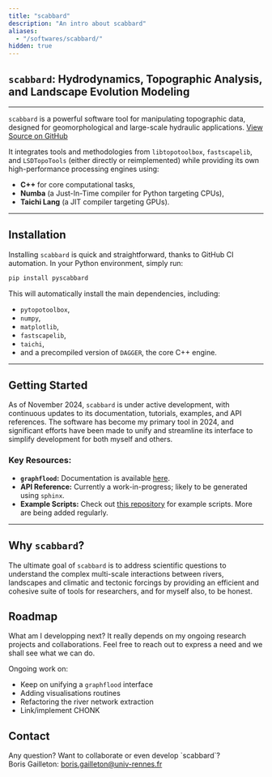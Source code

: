 ```yaml
---
title: "scabbard"
description: "An intro about scabbard"
aliases:
  - "/softwares/scabbard/"
hidden: true
---
```



## `scabbard`: Hydrodynamics, Topographic Analysis, and Landscape Evolution Modeling
---

`scabbard` is a powerful software tool for manipulating topographic data, designed for geomorphological and large-scale hydraulic applications. [View Source on GitHub](https://github.com/bgailleton/scabbard)

It integrates tools and methodologies from `libtopotoolbox`, `fastscapelib`, and `LSDTopoTools` (either directly or reimplemented) while providing its own high-performance processing engines using:
- **C++** for core computational tasks,
- **Numba** (a Just-In-Time compiler for Python targeting CPUs),
- **Taichi Lang** (a JIT compiler targeting GPUs).

---

## Installation
Installing `scabbard` is quick and straightforward, thanks to GitHub CI automation. In your Python environment, simply run:

```bash
pip install pyscabbard
```

This will automatically install the main dependencies, including:
- `pytopotoolbox`,
- `numpy`,
- `matplotlib`,
- `fastscapelib`,
- `taichi`,
- and a precompiled version of `DAGGER`, the core C++ engine.

---

## Getting Started
As of November 2024, `scabbard` is under active development, with continuous updates to its documentation, tutorials, examples, and API references. The software has become my primary tool in 2024, and significant efforts have been made to unify and streamline its interface to simplify development for both myself and others.

### Key Resources:
- **`graphflood`:** Documentation is available [here](/softwares/graphflood/).
- **API Reference:** Currently a work-in-progress; likely to be generated using `sphinx`.
- **Example Scripts:** Check out [this repository](#) for example scripts. More are being added regularly.

---

## Why `scabbard`?
The ultimate goal of `scabbard` is to address scientific questions to understand the complex multi-scale interactions between rivers, landscapes and climatic and tectonic forcings by providing an efficient and cohesive suite of tools for researchers, and for myself also, to be honest. 

## Roadmap

What am I developping next? It really depends on my ongoing research projects and collaborations. Feel free to reach out to express a need and we shall see what we can do.

Ongoing work on:

- Keep on unifying a `graphflood` interface
- Adding visualisations routines
- Refactoring the river network extraction
- Link/implement CHONK


## Contact

<div>
    <p>Any question? Want to collaborate or even develop `scabbard`?<br>Boris Gailleton:  <a href="mailto:boris.gailleton@univ-rennes.fr">boris.gailleton@univ-rennes.fr</a></p>
</div>